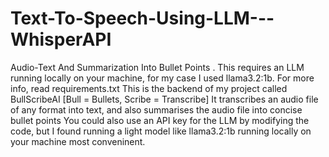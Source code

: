 # Text-To-Speech-Using-LLM---WhisperAPI
Audio-Text And Summarization Into Bullet Points . This requires an LLM running locally on your machine, for my case I used llama3.2:1b. For more info, read requirements.txt
This is the backend of my project called BullScribeAI [Bull = Bullets, Scribe = Transcribe]
It transcribes an audio file of any format into text, and also summarises the audio file into concise bullet points
You could also use an API key for the LLM by modifying the code, but I found running a light model like llama3.2:1b running locally on your machine most conveninent.
